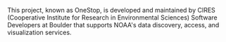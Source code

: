 
This project, known as OneStop, is developed and maintained by CIRES (Cooperative Institute for Research in Environmental Sciences) Software Developers at Boulder 
that supports NOAA's data discovery, access, and visualization services. 